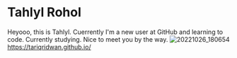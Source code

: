 # Tahlyl Rohol
Heyooo, this is Tahlyl. Cuerrently I'm a new user at GitHub and learning to code. Currently studying. 
Nice to meet you by the way. 
![20221026_180654](https://github.com/user-attachments/assets/2b1b93f3-ebc9-4c54-90bc-aa04bf357523)
https://tariqridwan.github.io/
